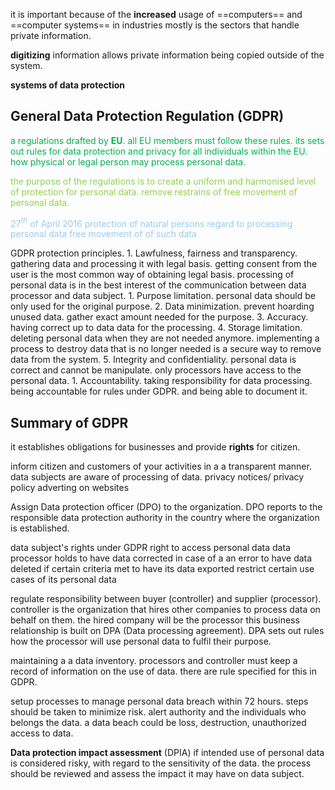 it is important because of the **increased** usage of ==computers== and ==computer systems== in industries mostly is the sectors that handle private information.

**digitizing** information allows private information being copied outside of the system.

**systems of data protection** 

## General Data Protection Regulation (GDPR) 

<span style="color:#00b050"><span style="color:#00b050">a regulations drafted by **EU**. all EU members must follow these rules.
its sets out rules for data protection and privacy for all individuals within the EU. how physical or legal person may process personal data.</span></span>

<span style="color:#92d050">the purpose of the regulations is to create a uniform and harmonised level of protection for personal data. remove restrains of free movement of personal data.</span>

<span style="color:#97ccf2">27$^t$$^h$ of April 2016
protection of natural persons
regard to processing personal data
free movement of of such data
</span>

GDPR protection principles.
	1. Lawfulness, fairness and transparency.
		gathering data and processing it with legal basis. getting consent from the user is the most common way of obtaining legal basis.
		processing of personal data is in the best interest of the 
		communication between data processor and data subject.
	1. Purpose limitation.
		personal data should be only used for the original purpose.
	2. Data minimization. 
		prevent hoarding unused data. gather exact amount needed for the purpose.
	3. Accuracy.
		having correct up to data data for the processing. 
	4. Storage limitation.
		deleting personal data when they are not needed anymore. implementing a process to destroy data that is no longer needed is a secure way to remove data from the system.
	5. Integrity and confidentiality.
		personal data is correct and cannot be manipulate.
		only processors have access to the personal data.
	1. Accountability.
		taking responsibility for data processing. being accountable for rules under GDPR.
		and being able to document it.

## Summary of GDPR

it establishes obligations for businesses and provide **rights** for citizen.

inform citizen and customers of your activities in a a transparent manner. data subjects are aware of processing of data. 
	privacy notices/ privacy policy adverting on websites

Assign Data protection officer (DPO) to the organization. DPO reports to the responsible data protection authority in the country where the organization is established.

data subject's rights under GDPR
	right to access personal data data processor holds
	to have data corrected in case of a an error
	to have data deleted if certain criteria met
	to have its data exported
	restrict certain use cases of its personal data

regulate responsibility between buyer (controller) and supplier (processor).
	controller is the organization that hires other companies to process data on behalf on them.
	the hired company will be the processor
this business relationship is built on DPA (Data processing agreement).
	DPA sets out rules how the processor will use personal data to fulfil their purpose.

maintaining a a data inventory. processors and controller must keep a record of information on the use of data. there are rule specified for this in GDPR.

setup processes to manage personal data breach within 72 hours. steps should be taken to minimize risk. alert authority and the individuals who belongs the data.
	a data beach could be loss, destruction, unauthorized access to data.

**Data protection impact assessment** (DPIA)
	if intended use of personal data is considered risky, with regard to the sensitivity of the data. the process should be reviewed and assess the impact it may have on data subject.






